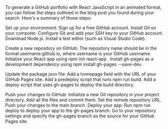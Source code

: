 To generate a GitHub portfolio with React JavaScript in an animated format, you can follow the steps outlined in the blog post you found during your search. Here's a summary of those steps:

Set up your environment:
Sign up for a free GitHub account.
Install Git on your computer.
Configure Git and add your SSH key to your GitHub account.
Download Node.js.
Install a text editor (such as Visual Studio Code).

Create a new repository on GitHub:
The repository name should be in the format username.github.io, where username is your GitHub username.
Initialize your React app using npm init react-app <app-name>.
Install gh-pages as a development dependency using npm install gh-pages --save-dev.

Update the package.json file:
Add a homepage field with the URL of your GitHub Pages site.
Add a predeploy script that runs npm run build.
Add a deploy script that uses gh-pages to deploy the build directory.

Push your changes to GitHub:
Initialize a new Git repository in your project directory.
Add all the files and commit them.
Set the remote repository URL.
Push your changes to the main branch.
Deploy your app:
Run npm run deploy to deploy your app to the gh-pages branch.
Go to your repository settings and specify the gh-pages branch as the source for your GitHub Pages site.

